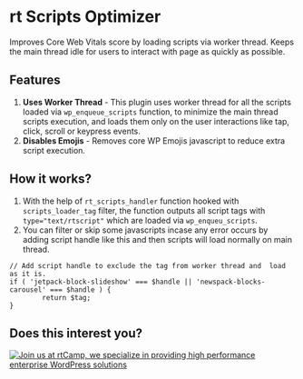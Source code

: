 # rt Scripts Optimizer

Improves Core Web Vitals score by loading scripts via worker thread. Keeps the main thread idle for users to interact with page as quickly as possible.

## Features

1. **Uses Worker Thread** - This plugin uses worker thread for all the scripts loaded via `wp_enqueue_scripts` function, to minimize the main thread scripts execution, and loads them only on the user interactions like tap, click, scroll or keypress events.
2. **Disables Emojis** - Removes core WP Emojis javascript to reduce extra script execution.

## How it works?

1. With the help of `rt_scripts_handler` function hooked with `scripts_loader_tag` filter, the function outputs all script tags with `type="text/rtscript"` which are loaded via `wp_enqueu_scripts`.
2. You can filter or skip some javascripts incase any error occurs by adding script handle like this and then scripts will load normally on main thread.
```
// Add script handle to exclude the tag from worker thread and  load as it is.
if ( 'jetpack-block-slideshow' === $handle || 'newspack-blocks-carousel' === $handle ) {
		return $tag;
}
```


## Does this interest you?

<a href="https://rtcamp.com/"><img src="https://rtcamp.com/wp-content/uploads/2019/04/github-banner@2x.png" alt="Join us at rtCamp, we specialize in providing high performance enterprise WordPress solutions"></a>
